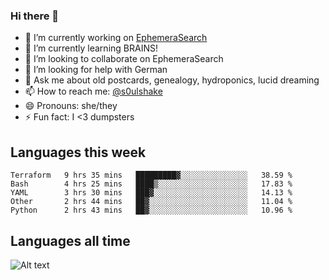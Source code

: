 ### Hi there 👋

<!--
**soulshake/soulshake** is a ✨ _special_ ✨ repository because its `README.md` (this file) appears on your GitHub profile.

Here are some ideas to get you started:

- 🔭 I’m currently working on ...
- 🌱 I’m currently learning ...
- 👯 I’m looking to collaborate on ...
- 🤔 I’m looking for help with ...
- 💬 Ask me about ...
- 📫 How to reach me: ...
- 😄 Pronouns: ...
- ⚡ Fun fact: ...
-->


- 🔭 I’m currently working on [EphemeraSearch](https://www.ephemerasearch.com/)
- 🌱 I’m currently learning BRAINS!
- 👯 I’m looking to collaborate on EphemeraSearch
- 🤔 I’m looking for help with German
- 💬 Ask me about old postcards, genealogy, hydroponics, lucid dreaming
- 📫 How to reach me: [@s0ulshake](https://twitter.com/soulshake)
- 😄 Pronouns: she/they
- ⚡ Fun fact: I <3 dumpsters

## Languages this week

<!--START_SECTION:waka-->
```text
Terraform   9 hrs 35 mins   █████████▓░░░░░░░░░░░░░░░   38.59 % 
Bash        4 hrs 25 mins   ████▒░░░░░░░░░░░░░░░░░░░░   17.83 % 
YAML        3 hrs 30 mins   ███▓░░░░░░░░░░░░░░░░░░░░░   14.13 % 
Other       2 hrs 44 mins   ██▓░░░░░░░░░░░░░░░░░░░░░░   11.04 % 
Python      2 hrs 43 mins   ██▓░░░░░░░░░░░░░░░░░░░░░░   10.96 % 
```
<!--END_SECTION:waka-->

## Languages all time
![Alt text](https://wakatime.com/share/@aj/6aa10b67-a5e9-4fb1-acaf-8692f4385172.svg)
